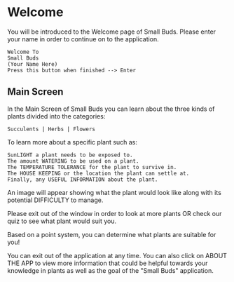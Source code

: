 # Welcome

You will be introduced to the Welcome page of Small Buds. Please enter your name in order to continue on to the application.

```
Welcome To
Small Buds
(Your Name Here)
Press this button when finished --> Enter
```

## Main Screen

In the Main Screen of Small Buds you can learn about the three kinds of plants divided into the categories:

```
Succulents | Herbs | Flowers
```

To learn more about a specific plant such as:
```
SunLIGHT a plant needs to be exposed to.
The amount WATERING to be used on a plant.
The TEMPERATURE TOLERANCE for the plant to survive in.
The HOUSE KEEPING or the location the plant can settle at.
Finally, any USEFUL INFORMATION about the plant.
```

An image will appear showing what the plant would look like along with its potential DIFFICULTY to manage.

Please exit out of the window in order to look at more plants OR check our quiz to see what plant would suit you.

Based on a point system, you can determine what plants are suitable for you!

You can exit out of the application at any time. You can also click on ABOUT THE APP to view more information that could be helpful towards your knowledge in plants as well as the goal of the "Small Buds" application.
